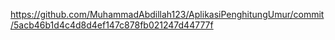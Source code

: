 
https://github.com/MuhammadAbdillah123/AplikasiPenghitungUmur/commit/5acb46b1d4c4d8d4ef147c878fb021247d44777f
